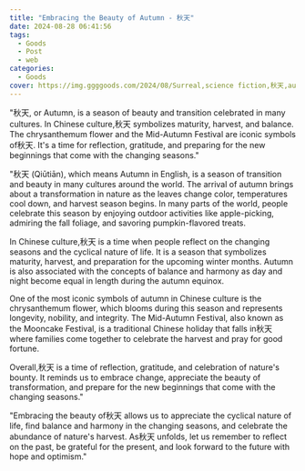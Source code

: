 ```yaml
---
title: "Embracing the Beauty of Autumn - 秋天"
date: 2024-08-28 06:41:56
tags:
  - Goods
  - Post
  - web
categories:
  - Goods
cover: https://img.ggggoods.com/2024/08/Surreal,science fiction,秋天,autumn,technology,tech,diagrams,renderings,colors_20240830_00001_.png
---
```


"秋天, or Autumn, is a season of beauty and transition celebrated in many cultures. In Chinese culture,秋天 symbolizes maturity, harvest, and balance. The chrysanthemum flower and the Mid-Autumn Festival are iconic symbols of秋天. It's a time for reflection, gratitude, and preparing for the new beginnings that come with the changing seasons."

"秋天 (Qiūtiān), which means Autumn in English, is a season of transition and beauty in many cultures around the world. The arrival of autumn brings about a transformation in nature as the leaves change color, temperatures cool down, and harvest season begins. In many parts of the world, people celebrate this season by enjoying outdoor activities like apple-picking, admiring the fall foliage, and savoring pumpkin-flavored treats.

In Chinese culture,秋天 is a time when people reflect on the changing seasons and the cyclical nature of life. It is a season that symbolizes maturity, harvest, and preparation for the upcoming winter months. Autumn is also associated with the concepts of balance and harmony as day and night become equal in length during the autumn equinox.

One of the most iconic symbols of autumn in Chinese culture is the chrysanthemum flower, which blooms during this season and represents longevity, nobility, and integrity. The Mid-Autumn Festival, also known as the Mooncake Festival, is a traditional Chinese holiday that falls in秋天 where families come together to celebrate the harvest and pray for good fortune.

Overall,秋天 is a time of reflection, gratitude, and celebration of nature's bounty. It reminds us to embrace change, appreciate the beauty of transformation, and prepare for the new beginnings that come with the changing seasons."

"Embracing the beauty of秋天 allows us to appreciate the cyclical nature of life, find balance and harmony in the changing seasons, and celebrate the abundance of nature's harvest. As秋天 unfolds, let us remember to reflect on the past, be grateful for the present, and look forward to the future with hope and optimism."
